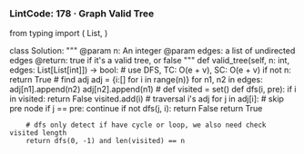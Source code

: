 ### LintCode: 178 · Graph Valid Tree
from typing import (
    List,
)

class Solution:
    """
    @param n: An integer
    @param edges: a list of undirected edges
    @return: true if it's a valid tree, or false
    """
    def valid_tree(self, n: int, edges: List[List[int]]) -> bool:
        # use DFS, TC: O(e + v), SC: O(e + v)
        if not n: 
            return True
        # find adj
        adj = {i:[] for i in range(n)}
        for n1, n2 in edges:
            adj[n1].append(n2)
            adj[n2].append(n1)
        # def 
        visited = set()
        def dfs(i, pre):
            if i in visited: 
                return False
            visited.add(i)
            # traversal i's adj
            for j in adj[i]:
                # skip pre node
                if j == pre:
                    continue
                if not dfs(j, i):
                    return False
            return True
        
        # dfs only detect if have cycle or loop, we also need check visited length
        return dfs(0, -1) and len(visited) == n